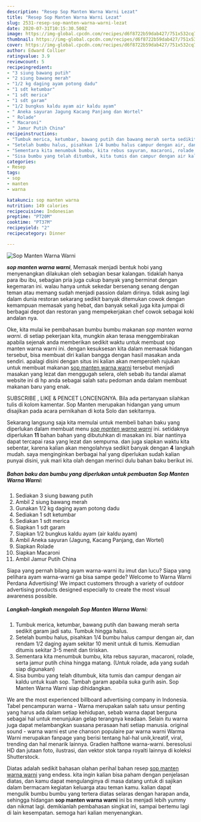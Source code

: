```yaml
---
description: "Resep Sop Manten Warna Warni Lezat"
title: "Resep Sop Manten Warna Warni Lezat"
slug: 2531-resep-sop-manten-warna-warni-lezat
date: 2020-07-31T10:15:30.500Z
image: https://img-global.cpcdn.com/recipes/d6f8722b59dab427/751x532cq70/sop-manten-warna-warni-foto-resep-utama.jpg
thumbnail: https://img-global.cpcdn.com/recipes/d6f8722b59dab427/751x532cq70/sop-manten-warna-warni-foto-resep-utama.jpg
cover: https://img-global.cpcdn.com/recipes/d6f8722b59dab427/751x532cq70/sop-manten-warna-warni-foto-resep-utama.jpg
author: Edward Collier
ratingvalue: 3.9
reviewcount: 5
recipeingredient:
- "3 siung bawang putih"
- "2 siung bawang merah"
- "1/2 kg daging ayam potong dadu"
- "1 sdt ketumbar"
- "1 sdt merica"
- "1 sdt garam"
- "1/2 bungkus kaldu ayam air kaldu ayam"
- " Aneka sayuran Jagung Kacang Panjang dan Wortel"
- " Rolade"
- " Macaroni"
- " Jamur Putih China"
recipeinstructions:
- "Tumbuk merica, ketumbar, bawang putih dan bawang merah serta sedikit garam jadi satu. Tumbuk hingga halus."
- "Setelah bumbu halus, pisahkan 1/4 bumbu halus campur dengan air, dan rendam 1/2 daging ayam sekitar 10 menit untuk di tumis. Kemudian ditumis sekitar 3-5 menit dan tiriskan."
- "Sementara kita menumbuk bumbu, kita rebus sayuran, macaroni, rolade, serta jamur putih china hingga matang. (Untuk rolade, ada yang sudah siap digunakan)"
- "Sisa bumbu yang telah ditumbuk, kita tumis dan campur dengan air kaldu untuk kuah sop. Tambah garam apabila suka gurih asin. Sop Manten Warna Warni siap dihidangkan."
categories:
- Resep
tags:
- sop
- manten
- warna

katakunci: sop manten warna 
nutrition: 149 calories
recipecuisine: Indonesian
preptime: "PT20M"
cooktime: "PT37M"
recipeyield: "2"
recipecategory: Dinner

---
```



![Sop Manten Warna Warni](https://img-global.cpcdn.com/recipes/d6f8722b59dab427/751x532cq70/sop-manten-warna-warni-foto-resep-utama.jpg)

<b><i>sop manten warna warni</i></b>, Memasak menjadi bentuk hobi yang menyenangkan dilakukan oleh sebagian besar kalangan. tidaklah hanya para ibu ibu, sebagian pria juga cukup banyak yang berminat dengan kegemaran ini. walau hanya untuk sekedar bersenang senang dengan teman atau memang sudah menjadi passion dalam dirinya. tidak asing lagi dalam dunia restoran sekarang sedikit banyak ditemukan cowok dengan kemampuan memasak yang hebat, dan banyak sekali juga kita jumpai di berbagai depot dan restoran yang mempekerjakan chef cowok sebagai koki andalan nya.

Oke, kita mulai ke pembahasan bumbu bumbu makanan <i>sop manten warna warni</i>. di setiap pekerjaan kita, mungkin akan terasa menggembirakan apabila sejenak anda memberikan sedikit waktu untuk membuat sop manten warna warni ini. dengan kesuksesan kita dalam memasak hidangan tersebut, bisa membuat diri kalian bangga dengan hasil masakan anda sendiri. apalagi disini dengan situs ini kalian akan memperoleh rujukan untuk membuat makanan <u>sop manten warna warni</u> tersebut menjadi masakan yang lezat dan menggugah selera, oleh sebab itu tandai alamat website ini di hp anda sebagai salah satu pedoman anda dalam membuat makanan baru yang enak.

SUBSCRIBE , LIKE &amp; PENCET LONCENGNYA. Bila ada pertanyaan silahkan tulis di kolom kamentar. Sop Manten merupakan hidangan yang umum disajikan pada acara pernikahan di kota Solo dan sekitarnya.


Sekarang langsung saja kita memulai untuk membeli bahan baku yang diperlukan dalam membuat menu <u><i>sop manten warna warni</i></u> ini. setidaknya diperlukan <b>11</b> bahan bahan yang dibutuhkan di masakan ini. biar nantinya dapat tercapai rasa yang lezat dan sempurna. dan juga siapkan waktu kita sebentar, karena kalian akan mengolahnya sedikit banyak dengan <b>4</b> langkah mudah. saya menginginkan berbagai hal yang diperlukan sudah kalian punyai disini, yuk mari kita olah dengan merinci dulu bahan baku berikut ini.

<!--inarticleads1-->

##### Bahan baku dan bumbu yang diperlukan untuk pembuatan Sop Manten Warna Warni:

1. Sediakan 3 siung bawang putih
1. Ambil 2 siung bawang merah
1. Gunakan 1/2 kg daging ayam potong dadu
1. Sediakan 1 sdt ketumbar
1. Sediakan 1 sdt merica
1. Siapkan 1 sdt garam
1. Siapkan 1/2 bungkus kaldu ayam (air kaldu ayam)
1. Ambil  Aneka sayuran (Jagung, Kacang Panjang, dan Wortel)
1. Siapkan  Rolade
1. Siapkan  Macaroni
1. Ambil  Jamur Putih China


Siapa yang pernah bilang ayam warna-warni itu imut dan lucu? Siapa yang pelihara ayam warna-warni ga bisa sampe gede? Welcome to Warna Warni Perdana Advertising! We impact customers through a variety of outdoor advertising products designed especially to create the most visual awareness possible. 

<!--inarticleads2-->

##### Langkah-langkah mengolah Sop Manten Warna Warni:

1. Tumbuk merica, ketumbar, bawang putih dan bawang merah serta sedikit garam jadi satu. Tumbuk hingga halus.
1. Setelah bumbu halus, pisahkan 1/4 bumbu halus campur dengan air, dan rendam 1/2 daging ayam sekitar 10 menit untuk di tumis. Kemudian ditumis sekitar 3-5 menit dan tiriskan.
1. Sementara kita menumbuk bumbu, kita rebus sayuran, macaroni, rolade, serta jamur putih china hingga matang. (Untuk rolade, ada yang sudah siap digunakan)
1. Sisa bumbu yang telah ditumbuk, kita tumis dan campur dengan air kaldu untuk kuah sop. Tambah garam apabila suka gurih asin. Sop Manten Warna Warni siap dihidangkan.


We are the most experienced billboard advertising company in Indonesia. Tabel pencampuran warna - Warna merupakan salah satu unsur penting yang harus ada dalam setiap kehidupan, sebab warna dapat berguna sebagai hal untuk menunjukan gelap terangnya keadaan. Selain itu warna juga dapat melambangkan suasana perasaan hati setiap manusia. original sound - warna warni est une chanson populaire par warna warni Warma Warni merupakan fanpage yang berisi tentang hal-hal unik,kreatif, viral, trending dan hal menarik lainnya. Gradien halftone warna-warni. beresolusi HD dan jutaan foto, ilustrasi, dan vektor stok tanpa royalti lainnya di koleksi Shutterstock. 

Diatas adalah sedikit bahasan olahan perihal bahan resep <u>sop manten warna warni</u> yang endess. kita ingin kalian bisa paham dengan penjelasan diatas, dan kamu dapat mengulanginya di masa datang untuk di sajikan dalam bermacam kegiatan keluarga atau teman kamu. kalian dapat mengulik bumbu bumbu yang tertera diatas selaras dengan harapan anda, sehingga hidangan <b>sop manten warna warni</b> ini bs menjadi lebih yummy dan nikmat lagi. demikianlah pembahasan singkat ini, sampai bertemu lagi di lain kesempatan. semoga hari kalian menyenangkan.
